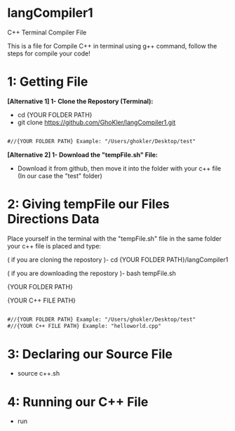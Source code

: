 # langCompiler1
C++ Terminal Compiler File

This is a file for Compile C++ in terminal using g++ command, follow the steps for compile your code!

<h1>1: Getting File</h1>

<b>[Alternative 1] 1- Clone the Repostory (Terminal):</b>
- cd {YOUR FOLDER PATH}
- git clone https://github.com/GhoKler/langCompiler1.git

```diff

#//{YOUR FOLDER PATH} Example: "/Users/ghokler/Desktop/test"

```



<b>[Alternative 2] 1- Download the "tempFile.sh" File:</b>
- Download it from github, then move it into the folder with your c++ file (In our case the "test" folder)



<h1>2: Giving tempFile our Files Directions Data </h1>
Place yourself in the terminal with the "tempFile.sh" file in the same folder your c++ file is placed and type:

( if you are cloning the repostory )- cd {YOUR FOLDER PATH}/langCompiler1

( if you are downloading the repostory )- bash tempFile.sh

{YOUR FOLDER PATH}

{YOUR C++ FILE PATH}

```diff

#//{YOUR FOLDER PATH} Example: "/Users/ghokler/Desktop/test"
#//{YOUR C++ FILE PATH} Example: "helloworld.cpp"

```

<h1>3: Declaring our Source File</h1>

- source c++.sh

<h1>4: Running our C++ File</h1>

- run

